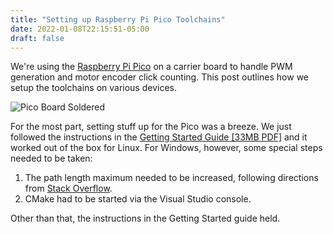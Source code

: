 ```yaml
---
title: "Setting up Raspberry Pi Pico Toolchains"
date: 2022-01-08T22:15:51-05:00
draft: false
---
```


We're using the [Raspberry Pi Pico](https://www.raspberrypi.com/documentation/microcontrollers/raspberry-pi-pico.html) on a carrier board to handle PWM generation and motor encoder click counting. This post outlines how we setup the toolchains on various devices.

![Pico Board Soldered](/blog/images/pico/pico-board.jpg 'Soldered!')

For the most part, setting stuff up for the Pico was a breeze. We just followed the instructions in the [Getting Started Guide \[33MB PDF\]](https://datasheets.raspberrypi.com/pico/getting-started-with-pico.pdf) and it worked out of the box for Linux. For Windows, however, some special steps needed to be taken: 

1. The path length maximum needed to be increased, following directions from [Stack Overflow](https://stackoverflow.com/questions/1880321/why-does-the-260-character-path-length-limit-exist-in-windows). 
2. CMake had to be started via the Visual Studio console. 

Other than that, the instructions in the Getting Started guide held. 